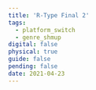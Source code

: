 ```yaml
---
title: 'R-Type Final 2'
tags:
  - platform_switch
  - genre_shmup
digital: false
physical: true
guide: false
pending: false
date: 2021-04-23
---
```

